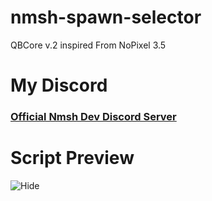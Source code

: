 # nmsh-spawn-selector
QBCore v.2 inspired From NoPixel 3.5

# My Discord

### [Official Nmsh Dev Discord Server](https://discord.gg/rfEs2VvaSd)

# Script Preview
![Hide](https://cdn.discordapp.com/attachments/979399476437458994/984759863915716630/unknown.png)
